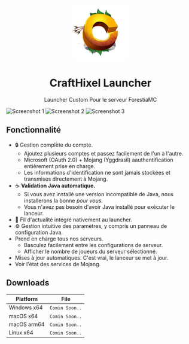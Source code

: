 <p align="center"><img src="./app/assets/images/SealCircle.png" width="150px" height="150px" alt="aventium softworks"></p>

<h1 align="center">CraftHixel Launcher</h1>

<p align="center">Launcher Custom Pour le serveur ForestiaMC </p>

![Screenshot 1](https://i.imgur.com/2oCSCAD.png)
![Screenshot 2](https://i.imgur.com/IsaUoUI.png)
![Screenshot 3](https://i.imgur.com/Am6HJnO.png)
## Fonctionnalité

* 🔒 Gestion complète du compte.
  * Ajoutez plusieurs comptes et passez facilement de l'un à l'autre.
  * Microsoft (OAuth 2.0) + Mojang (Yggdrasil) aauthentification entièrement prise en charge. 
  * Les informations d'identification ne sont jamais stockées et transmises directement à Mojang.
* ☕ **Validation Java automatique.**
  * Si vous avez installé une version incompatible de Java, nous installerons la bonne *pour vous*.
  * Vous n'avez pas besoin d'avoir Java installé pour exécuter le lanceur.
* 📰 Fil d'actualité intégré nativement au launcher.
* ⚙️ Gestion intuitive des paramètres, y compris un panneau de configuration Java.
* Prend en charge tous nos serveurs.
  * Basculez facilement entre les configurations de serveur.
  * Afficher le nombre de joueurs du serveur sélectionné.
* Mises à jour automatiques. C'est vrai, le lanceur se met à jour.
*  Voir l'état des services de Mojang.



## Downloads


| Platform | File |
| -------- | ---- |
| Windows x64 | `Comin Soon..` |
| macOS x64 | `Comin Soon..`   |
| macOS arm64 | `Comin Soon..` |
| Linux x64 | `Comin Soon..`   |


